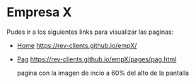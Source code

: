 # Empresa X

Pudes ir a los siguientes links para visualizar las paginas:

- [Home](https://rev-clients.github.io/empX/)
  https://rev-clients.github.io/empX/

- [Pag](https://rev-clients.github.io/empX/pages/pag.html)
  https://rev-clients.github.io/empX/pages/pag.html

  pagina con la imagen de incio a 60% del alto de la pantalla
